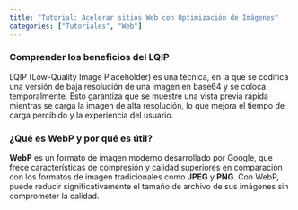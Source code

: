 ```yaml
---
title: "Tutorial: Acelerar sitios Web con Optimización de Imágenes"
categories: ["Tutoriales", "Web"]
---
```


### **Comprender los beneficios del LQIP**

LQIP (Low-Quality Image Placeholder) es una técnica, en la que se codifica una versión de baja resolución de una imagen en base64 y se coloca temporalmente. Esto garantiza que se muestre una vista previa rápida mientras se carga la imagen de alta resolución, lo que mejora el tiempo de carga percibido y la experiencia del usuario.

### **¿Qué es WebP y por qué es útil?**

**WebP** es un formato de imagen moderno desarrollado por Google, que frece características de compresión y calidad superiores en comparación con los formatos de imagen tradicionales como **JPEG** y **PNG**. Con WebP, puede reducir significativamente el tamaño de archivo de sus imágenes sin comprometer la calidad.
